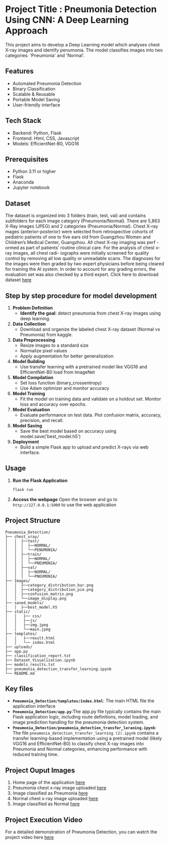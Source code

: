 # Project Title : Pneumonia Detection Using CNN: A Deep Learning Approach
This project aims to develop a Deep Learning model which analyses chest X-ray images and identify penumonia. The model classifies images into two categories: 'Pneumonia' and 'Normal'.​
## Features
- Automated Pneumonia Detection
- Binary Classification
- Scalable & Reusable
- Portable Model Saving
- User-friendly interface
## Tech Stack
- Backend: Python, Flask
- Frontend: Html, CSS, Javascript
- Models: EfficientNet-B0, VGG16
## Prerequisites
- Python 3.11 or higher
- Flask
- Anaconda
- Jupyter notebook
## Dataset
The dataset is organized into 3 folders (train, test, val) and contains subfolders for each image category (Pneumonia/Normal). There are 5,863 X-Ray images (JPEG) and 2 categories (Pneumonia/Normal). Chest X-ray 
mages (anterior-posterior) were selected from retrospective cohorts of pediatric patients of one to five 
ears old from Guangzhou Women and Children’s Medical Center, Guangzhou. All chest X-ray imaging was perf
-ormed as part of patients’ routine clinical care. For the analysis of chest x-ray images, all chest radi-
iographs were initially screened for quality control by removing all low quality or unreadable scans. The
diagnoses for the images were then graded by two expert physicians before being cleared for training the 
AI system. In order to account for any grading errors, the evaluation set was also checked by a third expert.
Click here to download dataset [here](https://www.kaggle.com/datasets/paultimothymooney/chest-xray-pneumonia)

  

## Step by step procedure for model development 
1. **Problem Definition**
   - **Identify the goal**: detect pneumonia from chest X-ray images using deep learning.
2. **Data Collection**
   - Download and organize the labeled chest X-ray dataset (Normal vs Pneumonia) from kaggle.
3. **Data Preprocessing**
    - Resize images to a standard size
    - Normalize pixel values
    - Apply augmentation for better generalization
4. **Model Building**
    - Use transfer learning with a pretrained model like VGG16 and EfficientNet-B0 load from ImageNet
5. **Model Compilation**
    - Set loss function (binary_crossentropy)
    - Use Adam optimizer and monitor accuracy
6. **Model Training**
    - Fit the model on training data and validate on a holdout set. Monitor loss and accuracy over epochs.
7. **Model Evaluation**
    - Evaluate performance on test data. Plot confusion matrix, accuracy, precision, and recall.
8. **Model Saving**
    - Save the best model based on accuracy using model.save('best_model.h5')
9. **Deployment**
    - Build a simple Flask app to upload and predict X-rays via web interface.

## Usage
1. **Run the Flask Application**
   ```bash
   flask run
   ```
2. **Access the webpage**
   Open the browser and go to `http://127.0.0.1:5000` to use the web application
## Project Structure
```
Pneumonia_Detection/
├── chest_xray/
│   │  ├──test/
│   │  │  ├──NORMAL/
│   │  │  └──PENUMONIA/
│   │  ├──train/
│   │  │  ├──NORMAL/
│   │  │  └──PNEUMONIA/
│   │  ├──val/
│   │  │  ├──NORMAL/
│   │  │  └──PNEUMONIA/
├── Images/
│   │  ├──category_distribution_bar.png 
│   │  ├──category_distribution_pie.png
│   │  ├──confusion_matrix.png
│   │  └──image_display.png
├── saved_models/
│   │  ├──best_model.h5  
├── static/
│   │   ├── css/
│   │   ├──js/
│   │   ├──img.jpeg
│   │   └──main.jpeg
├── templates/
│   │   ├──result.html
│   │   └── index.html
├── uploads/   
├── app.py
├── classification_report.txt
├── Dataset_Visualization.ipynb
├── models_results.txt
├── pneumonia_detection_transfer_learning.ipynb
└── README.md
```
## Key files
- **`Pneumonia_Detection/templates/index.html`**: The main HTML file the application interface
- **`Pneumonia_Detection/app.py`**:The app.py file typically contains the main Flask application logic, including route definitions, model loading, and image prediction handling for the pneumonia detection system.
- **`Pneumonia_Detection/pneumonia_detection_transfer_leraning.ipynb`**: The file `pneumonia_detection_transfer_learning (2).ipynb` contains a transfer learning-based implementation using a pretrained model (likely VGG16 and EfficientNet-B0) to classify chest X-ray images into Pneumonia and Normal categories, enhancing performance with reduced training time.
## Project Ouput Images
1. Home page of the application [here](https://drive.google.com/file/d/1d9znJ6vk63_HBbLtDFe2XrOK8lHLHJNn/view?usp=drive_link)
2. Pneumonia chest x-ray image uploaded [here](https://drive.google.com/file/d/1RKhDq7klpBsSw-S7kbKn7lrr3iLF6VdJ/view?usp=drive_link)
3. Image classified as Pneumonia [here](https://drive.google.com/file/d/1O6Q3gRiKHu0WyFCtso253gpseN38pWjL/view?usp=drive_link)
4. Normal chest x-ray image uploaded [here](https://drive.google.com/file/d/1Bz0vsnS2mlNT7hIEgIjywYf9D5zwNtrX/view?usp=drive_link)
5. Image classified as Normal [here](https://drive.google.com/file/d/1chQDDWYuB22FavN1DZGZ5Bz0oxhwhTSs/view?usp=drive_link)
## Project Execution Video
For a detailed demonstration of Pneumonia Detection, you can watch the project video here [here](https://drive.google.com/file/d/1gTRoixlaL1WpGmOQ0CuSCidXgXaTJmxj/view?usp=drive_link)
   
